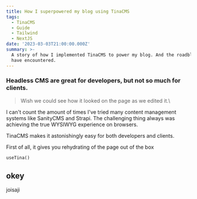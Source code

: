 ```yaml
---
title: How I superpowered my blog using TinaCMS
tags:
  - TinaCMS
  - Guide
  - Tailwind
  - NextJS
date: '2023-03-03T21:00:00.000Z'
summary: >-
  A story of how I implemented TinaCMS to power my blog. And the roadblocks I
  have encountered.
---
```


### Headless CMS are great for developers, but not so much for clients.

> Wish we could see how it looked on the page as we edited it.\
>

I can't count the amount of times I've tried many content management systems like SanityCMS and Strapi. The challenging thing always was achieving the true WYSIWYG  experience on browsers.

TinaCMS makes it astonishingly easy for both developers and clients. 

First of all, it gives you rehydrating of the page out of the box

```graphql
useTina()
```

## okey

joisaji

